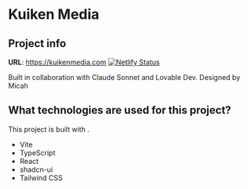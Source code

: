 # Kuiken Media

## Project info

**URL**: https://kuikenmedia.com
[![Netlify Status](https://api.netlify.com/api/v1/badges/5e42a45c-dea5-43c2-94ec-d1a51408956d/deploy-status)](https://app.netlify.com/sites/kuikenmedia/deploys)

Built in collaboration with Claude Sonnet and Lovable Dev. Designed by Micah

## What technologies are used for this project?

This project is built with .

- Vite
- TypeScript
- React
- shadcn-ui
- Tailwind CSS


